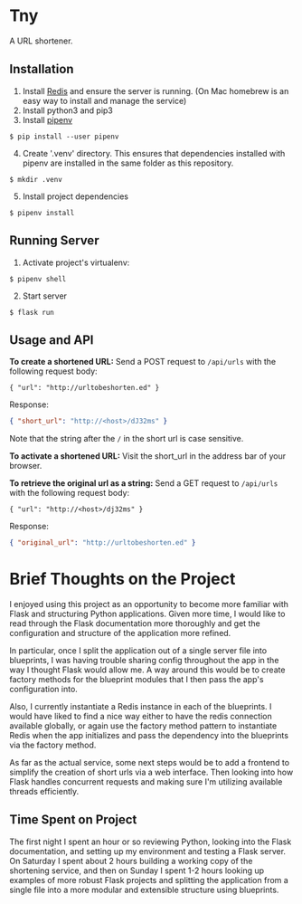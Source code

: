 # Tny
A URL shortener.

## Installation
1. Install [Redis](https://redis.io/topics/quickstart) and ensure the server is running.
(On Mac homebrew is an easy way to install and manage the service)
2. Install python3 and pip3
3. Install [pipenv](https://pipenv.pypa.io/en/latest/install/)
```
$ pip install --user pipenv
```
4. Create '.venv' directory.  This ensures that dependencies installed with pipenv are installed in the same folder as this repository.
```
$ mkdir .venv
```
5. Install project dependencies
```
$ pipenv install
```

## Running Server
1. Activate project's virtualenv:
```
$ pipenv shell
```
2. Start server
```
$ flask run
```

## Usage and API

**To create a shortened URL:**
Send a POST request to `/api/urls` with the following request body:
```
{ "url": "http://urltobeshorten.ed" }
```
Response:
```json
{ "short_url": "http://<host>/dJ32ms" }
```
Note that the string after the `/` in the short url is case sensitive.

**To activate a shortened URL:**
Visit the short_url in the address bar of your browser.

**To retrieve the original url as a string:**
Send a GET request to `/api/urls` with the following request body:
```
{ "url": "http://<host>/dj32ms" }
```
Response:
```json
{ "original_url": "http://urltobeshorten.ed" }
```

# Brief Thoughts on the Project
I enjoyed using this project as an opportunity to become more familiar with Flask and structuring Python applications.  Given more time, I would like to read through the Flask documentation more thoroughly and get the configuration and structure of the application more refined.

In particular, once I split the application out of a single server file into blueprints, I was having trouble sharing config throughout the app in the way I thought Flask would allow me.  A way around this would be to create factory methods for the blueprint modules that I then pass the app's configuration into.

Also, I currently instantiate a Redis instance in each of the blueprints.  I would have liked to find a nice way either to have the redis connection available globally, or again use the factory method pattern to instantiate Redis when the app initializes and pass the dependency into the blueprints via the factory method.

As far as the actual service, some next steps would be to add a frontend to simplify the creation of short urls via a web interface.  Then looking into how Flask handles concurrent requests and making sure I'm utilizing available threads efficiently.

## Time Spent on Project
The first night I spent an hour or so reviewing Python, looking into the Flask documentation, and setting up my
environment and testing a Flask server.  On Saturday I spent about 2 hours building a working copy of the shortening service, and
then on Sunday I spent 1-2 hours looking up examples of more robust Flask projects and splitting the application from a
single file into a more modular and extensible structure using blueprints.
